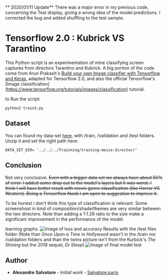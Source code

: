 
** 2020/01/11 Update**
There was a major error in my previous code, concerning the Test display, giving a wrong idea of the model predictions. I corrected the bug and added shuffling to the test sample.

# Tensorflow 2.0 : Kubrick VS Tarantino

This Python script is an experimentation of mine classifying screen captures from directors Tarantino and Kubrick. A big portion of the code come from Arun Prakash's [Build your own Image classifier with Tensorflow and Keras](https://blog.francium.tech/build-your-own-image-classifier-with-tensorflow-and-keras-dc147a15e38e), adapted for Tensorflow 2.0, and also the official Tensorflow's [Image classification] (https://www.tensorflow.org/tutorials/images/classification) tutorial.

to Run the script:
```
python2 train3.py
```

## Dataset

You can found my data-set [here](http://salvatore.paris/download/training-movie-director.zip), with /train, /validation and /test folders.
Unzip it and set the right path here:
```
DATA_SET_DIR= '../../../Trainning/training-movie-director/'
```

## Conclusion

Not very conclusive.
~~Even with a bigger data set we always have about 50% of error.
I added some drop out to the model's layers but it was worst.
I think I will have better result with movie genre classification (like Horror VS Western). Being a Tensorflow Noob I am open to suggestion to improve it.~~

To be honest i don't think this type of classification is relevant. Some screenshoot in kind of composition/shade/themes are very similar between the two directors. Note than adding a 1:1.29 ratio to the size make a significant improvement in the performance of the model. 

learning graphs.
![Image of loss and accuracy](https://pbs.twimg.com/media/ENhyJkcWsAAVmbd?format=jpg)
Results with the /test files folder (Note than _Once Upon a Time in Hollywood_ wasn't in the /train nor /validation folders and than the twins picture isn't from the Kurbick's _The Shining_ but the 2019 sequel, _Dr Sleep_)
![Image of final model test](https://pbs.twimg.com/media/ENhyJkWXUAIlwJP?format=jpg)

## Author

* **Alexandre Salvatore** - *Initial work* - [Salvatore.paris](https://http://salvatore.paris/)